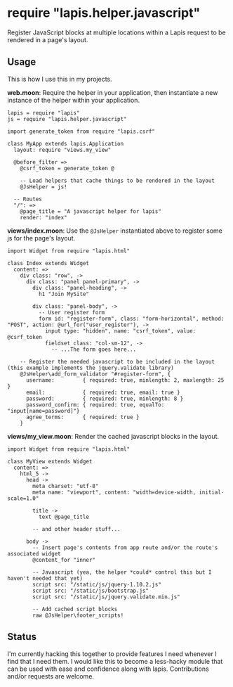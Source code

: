 
require "lapis.helper.javascript"
=================================

Register JavaScript blocks at multiple locations within a Lapis request to be rendered in a page's layout.

## Usage ##

This is how I use this in my projects.

__web.moon__: Require the helper in your application, then instantiate a new instance of the helper
within your application.

```moonscript
lapis = require "lapis"
js = require "lapis.helper.javascript"

import generate_token from require "lapis.csrf"

class MyApp extends lapis.Application
  layout: require "views.my_view"

  @before_filter =>
    @csrf_token = generate_token @

    -- Load helpers that cache things to be rendered in the layout
    @JsHelper = js!

  -- Routes
  "/": =>
    @page_title = "A javascript helper for lapis"
    render: "index"

```

__views/index.moon__: Use the `@JsHelper` instantiated above to register some js for the page's layout.

```moonscript
import Widget from require "lapis.html"

class Index extends Widget
  content: =>
    div class: "row", ->
      div class: "panel panel-primary", ->
        div class: "panel-heading", ->
          h1 "Join MySite"
        
        div class: "panel-body", ->
          -- User register form
          form id: "register-form", class: "form-horizontal", method: "POST", action: @url_for("user_register"), ->
            input type: "hidden", name: "csrf_token", value: @csrf_token
            fieldset class: "col-sm-12", ->
              -- ...The form goes here...

    -- Register the needed javascript to be included in the layout (this example implements the jquery.validate library)
    @JsHelper\add_form_validator "#register-form", {
      username:         { required: true, minlength: 2, maxlength: 25 }
      email:            { required: true, email: true }
      password:         { required: true, minlength: 8 }
      password_confirm: { required: true, equalTo: "input[name=password]"}
      agree_terms:      { required: true }
    }
```

__views/my_view.moon__: Render the cached javascript blocks in the layout.

```moonscript
import Widget from require "lapis.html"

class MyView extends Widget
  content: =>
    html_5 ->
      head ->
        meta charset: "utf-8"
        meta name: "viewport", content: "width=device-width, initial-scale=1.0"
        
        title ->
          text @page_title
        
        -- and other header stuff...

      body ->
        -- Insert page's contents from app route and/or the route's associated widget
        @content_for "inner"

        -- Javascript (yea, the helper *could* control this but I haven't needed that yet)
        script src: "/static/js/jquery-1.10.2.js"
        script src: "/static/js/bootstrap.js"
        script src: "/static/js/jquery.validate.min.js"

        -- Add cached script blocks
        raw @JsHelper\footer_scripts!

```

## Status ##

I'm currently hacking this together to provide features I need whenever
I find that I need them. I would like this to become a less-hacky module
that can be used with ease and confidence along with lapis. Contributions
and/or requests are welcome.

